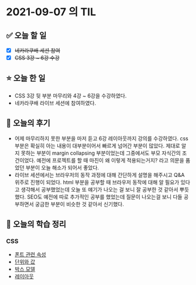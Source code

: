 # 2021-09-07 의 TIL

## ✅ 오늘 할 일

- [x] ~~네카라쿠배 세션 참여~~
- [x] ~~CSS 3강 ~ 6강 수강~~

## ⭐ 오늘 한 일

- CSS 3강 뒷 부분 마무리와 4강 ~ 6강을 수강하였다.
- 네카라쿠배 라이브 세션에 참여하였다.

## 💬 오늘의 후기

- 어제 마무리하지 못한 부분을 마저 듣고 6강 레이아웃까지 강의를 수강하였다. css 부분은 확실히 아는 내용이 대부분이어서 빠르게 넘어간 부분이 많았다. 제대로 알지 못하는 부분이 margin collapsing 부분이었는데 그중에서도 부모 자식간의 조건이었다. 예전에 프로젝트를 할 때 마진이 왜 이렇게 적용되는거지? 라고 의문을 품었던 부분이 오늘 해소가 되어서 좋았다.
- 라이브 세션에서는 브라우저의 동작 과정에 대해 간단하게 설명을 해주시고 Q&A 위주로 진행이 되었다. html 부분을 공부할 때 브라우저 동작에 대해 알 필요가 있다고 생각해서 공부했었는데 오늘 또 얘기가 나오는 걸 보니 잘 공부한 것 같아서 뿌듯했다. SEO도 예전에 따로 추가적인 공부를 했었는데 질문이 나오는걸 보니 다들 공부하면서 궁금한 부분이 비슷한 것 같아서 신기했다.

## 📕 오늘의 학습 정리

### CSS

- [폰트 관련 속성](https://github.com/ksy9926/zerobase-TIL/blob/master/CSS/3.%20font.md)
- [단위와 값](https://github.com/ksy9926/zerobase-TIL/blob/master/CSS/4.%20unit.md)
- [박스 모델](https://github.com/ksy9926/zerobase-TIL/blob/master/CSS/5.%20box-model.md)
- [레이아웃](https://github.com/ksy9926/zerobase-TIL/blob/master/CSS/6.%20layout.md)
